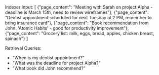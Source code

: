   Indexer Input:
  [
    {"page_content": "Meeting with Sarah on project Alpha - deadline is March 15th, need to review 
  wireframes"},
    {"page_content": "Dentist appointment scheduled for next Tuesday at 2 PM, remember to bring insurance 
  card"},
    {"page_content": "Book recommendation from John: 'Atomic Habits' - good for productivity improvement"},
    {"page_content": "Grocery list: milk, eggs, bread, apples, chicken breast, spinach"}
  ]

  Retrieval Queries:
  - "When is my dentist appointment?"
  - "What was the deadline for project Alpha?"
  - "What book did John recommend?"